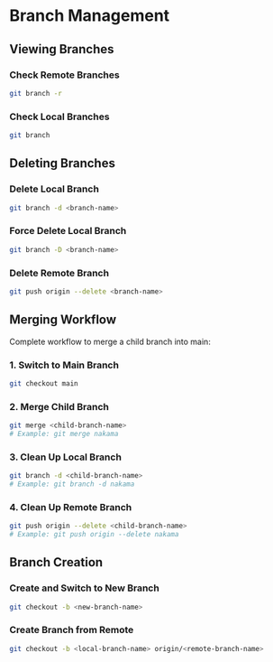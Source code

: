 # Branch Management

## Viewing Branches

### Check Remote Branches
```bash
git branch -r
```

### Check Local Branches
```bash
git branch
```

## Deleting Branches

### Delete Local Branch
```bash
git branch -d <branch-name>
```

### Force Delete Local Branch
```bash
git branch -D <branch-name>
```

### Delete Remote Branch
```bash
git push origin --delete <branch-name>
```

## Merging Workflow

Complete workflow to merge a child branch into main:

### 1. Switch to Main Branch
```bash
git checkout main
```

### 2. Merge Child Branch
```bash
git merge <child-branch-name>
# Example: git merge nakama
```

### 3. Clean Up Local Branch
```bash
git branch -d <child-branch-name>
# Example: git branch -d nakama
```

### 4. Clean Up Remote Branch
```bash
git push origin --delete <child-branch-name>
# Example: git push origin --delete nakama
```

## Branch Creation

### Create and Switch to New Branch
```bash
git checkout -b <new-branch-name>
```

### Create Branch from Remote
```bash
git checkout -b <local-branch-name> origin/<remote-branch-name>
```
